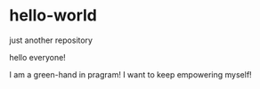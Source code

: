# hello-world
just another repository

hello everyone!

I am a green-hand in pragram!
I want to keep empowering myself!
